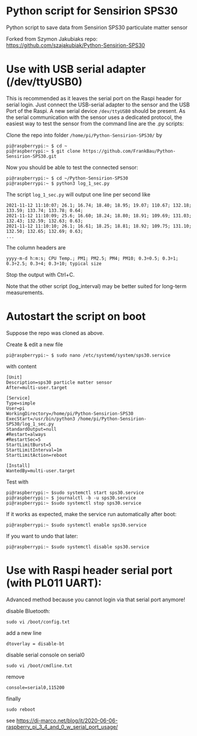 # Python script for Sensirion SPS30
Python script to save data from Sensirion SPS30 particulate matter sensor

Forked from Szymon Jakubiaks repo: https://github.com/szajakubiak/Python-Sensirion-SPS30

Use with USB serial adapter (/dev/ttyUSB0)
==

This is recommended as it leaves the serial port on the Raspi header for serial login. Just connect the USB-serial adapter to the sensor and the USB Port of the Raspi. A new serial device `/dev/ttyUSB0` should be present. As the serial communication with the sensor uses a dedicated protocol, the easiest way to test the sensor from the command line are the .py scripts:

Clone the repo into folder `/home/pi/Python-Sensirion-SPS30/` by 
```
pi@raspberrypi:~ $ cd ~
pi@raspberrypi:~ $ git clone https://github.com/FrankBau/Python-Sensirion-SPS30.git
```
Now you should be able to test the connected sensor:
```
pi@raspberrypi:~ $ cd ~/Python-Sensirion-SPS30
pi@raspberrypi:~ $ python3 log_1_sec.py
```
The script `log_1_sec.py` will output one line per second like
```
2021-11-12 11:10:07; 26.1; 16.74; 18.40; 18.95; 19.07; 110.67; 132.18; 133.59; 133.74; 133.78; 0.64;
2021-11-12 11:10:09; 25.6; 16.60; 18.24; 18.80; 18.91; 109.69; 131.03; 132.43; 132.59; 132.63; 0.63;
2021-11-12 11:10:10; 26.1; 16.61; 18.25; 18.81; 18.92; 109.75; 131.10; 132.50; 132.65; 132.69; 0.63;
...
```
The column headers are
```
yyyy-m-d h:m:s; CPU Temp.; PM1; PM2.5; PM4; PM10; 0.3÷0.5; 0.3÷1; 0.3÷2.5; 0.3÷4; 0.3÷10; typical size
```
Stop the output with Ctrl+C.

Note that the other script (log_interval) may be better suited for long-term measurements.

Autostart the script on boot
==
Suppose the repo was cloned as above.

Create & edit a new file 
```
pi@raspberrypi:~ $ sudo nano /etc/systemd/system/sps30.service
```
with content
```
[Unit]
Description=sps30 particle matter sensor
After=multi-user.target

[Service]
Type=simple
User=pi
WorkingDirectory=/home/pi/Python-Sensirion-SPS30
ExecStart=/usr/bin/python3 /home/pi/Python-Sensirion-SPS30/log_1_sec.py
StandardOutput=null
#Restart=always
#RestartSec=5
StartLimitBurst=5
StartLimitInterval=1m
StartLimitAction=reboot

[Install]
WantedBy=multi-user.target
```

Test with
```
pi@raspberrypi:~ $sudo systemctl start sps30.service
pi@raspberrypi:~ $ journalctl -b -u sps30.service
pi@raspberrypi:~ $sudo systemctl stop sps30.service
```

If it works as expected, make the service run automatically after boot:
```
pi@raspberrypi:~ $sudo systemctl enable sps30.service
```
If you want to undo that later:
```
pi@raspberrypi:~ $sudo systemctl disable sps30.service
```

Use with Raspi header serial port (with PL011 UART):
==
Advanced method because you cannot login via that serial port anymore!

disable Bluetooth:
```
sudo vi /boot/config.txt
```
add a new line
```
dtoverlay = disable-bt
```
disable serial console on serial0 
```
sudo vi /boot/cmdline.txt
```
remove
```
console=serial0,115200
```
finally
```
sudo reboot
```
see https://di-marco.net/blog/it/2020-06-06-raspberry_pi_3_4_and_0_w_serial_port_usage/

